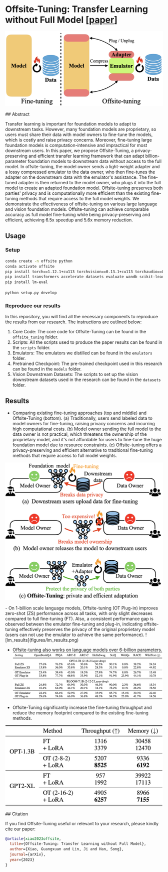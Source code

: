 # Offsite-Tuning: Transfer Learning without Full Model [[paper]()]
<p align="center">
<img src="figures/overview.png" width="600">
</p>
## Abstract

Transfer learning is important for foundation models to adapt to downstream tasks.
However, many foundation models are proprietary, so users must share their data with model owners to fine-tune the models, which is costly and raise privacy concerns. Moreover, fine-tuning large foundation models is computation-intensive and impractical for most downstream users.
In this paper, we propose Offsite-Tuning, a privacy-preserving and efficient transfer learning framework that can adapt billion-parameter foundation models to downstream data without access to the full model.
In offsite-tuning, the model owner sends a light-weight adapter and a lossy compressed emulator to the data owner, who then fine-tunes the adapter on the downstream data with the emulator's assistance.
The fine-tuned adapter is then returned to the model owner, who plugs it into the full model to create an adapted foundation model. 
Offsite-tuning preserves both parties' privacy and is computationally more efficient than the existing fine-tuning methods that require access to the full model weights.
We demonstrate the effectiveness of offsite-tuning on various large language and vision foundation models.
Offsite-tuning can achieve comparable accuracy as full model fine-tuning while being privacy-preserving and efficient, achieving 6.5x speedup and 5.6x memory reduction.

## Usage

### Setup
```bash
conda create -n offsite python
conda activate offsite
pip install torch==1.12.1+cu113 torchvision==0.13.1+cu113 torchaudio==0.12.1 --extra-index-url https://download.pytorch.org/whl/cu113
pip install transformers accelerate datasets evaluate wandb scikit-learn scipy timm
pip install lm-eval

python setup.py develop
```

### Reproduce our results

In this repository, you will find all the necessary components to reproduce the results from our research. The instructions are outlined below:

1. Core Code: The core code for Offsite-Tuning can be found in the `offsite_tuning` folder.
2. Scripts: All the scripts used to produce the paper results can be found in the `scripts` folder.
3. Emulators: The emulators we distilled can be found in the `emulators` folder.
4. Pretrained Checkpoint: The pre-trained checkpoint used in this research can be found in the `models` folder.
5. Vision Downstream Datasets: The scripts to set up the vision downstream datasets used in the research can be found in the `datasets` folder.

## Results

- Comparing existing fine-tuning approaches (top and middle) and  Offsite-Tuning (bottom). (a) Traditionally, users send labeled data to model owners for fine-tuning, raising privacy concerns and incurring high computational costs. (b) Model owner sending the full model to the data owner is not practical, which threatens the ownership of the proprietary model, and it's not affordable for users to fine-tune the huge foundation model due to resource constraints. (c) Offsite-tuning offers a privacy-preserving and efficient alternative to traditional fine-tuning methods that require access to full model weights.
<p align="center">
<img src="figures/paradigm.png" width="600">
</p>
- On 1-billion scale language models, Offsite-tuning (OT Plug-in) improves zero-shot (ZS) performance across all tasks, with only slight decreases compared to full fine-tuning (FT). Also, a consistent performance gap is observed between the emulator fine-tuning and plug-in, indicating offsite-tuning effectively preserves the privacy of the original proprietary model (users can not use the emulator to achieve the same performance).
![lm_results](figures/lm_results.png)

- Offsite-tuning also works on language models over 6-billion parameters.
![llm_results](figures/llm_results.png)


- Offsite-Tuning significantly increase the fine-tuning throughput and reduce the memory footprint compared to the existing fine-tuning methods.
<p align="center">
<img src="figures/efficiency.png" width="600">
</p>
## Citation

If you find Offsite-Tuning useful or relevant to your research, please kindly cite our paper:

```bibtex
@article{xiao2023offsite,
  title={Offsite-Tuning: Transfer Learning without Full Model},
  author={Xiao, Guangxuan and Lin, Ji and Han, Song},
  journal={arXiv},
  year={2023}
}
```
